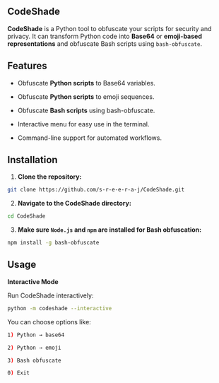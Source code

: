 ## CodeShade

**CodeShade** is a Python tool to obfuscate your scripts for security and privacy. It can transform Python code into **Base64** or **emoji-based representations** and obfuscate Bash scripts using `bash-obfuscate`.

## Features

- Obfuscate **Python scripts** to Base64 variables.

- Obfuscate **Python scripts** to emoji sequences.

- Obfuscate **Bash scripts** using bash-obfuscate.

- Interactive menu for easy use in the terminal.

- Command-line support for automated workflows.

## Installation

1. **Clone the repository:**
```bash
git clone https://github.com/s-r-e-e-r-a-j/CodeShade.git
```
2. **Navigate to the CodeShade directory:**
```bash
cd CodeShade
```
3. **Make sure `Node.js` and `npm` are installed for Bash obfuscation:**
```bash
npm install -g bash-obfuscate
```

## Usage
**Interactive Mode**

Run CodeShade interactively:
```bash
python -m codeshade --interactive
```

You can choose options like:
```bash
1) Python → base64

2) Python → emoji

3) Bash obfuscate

0) Exit
```
